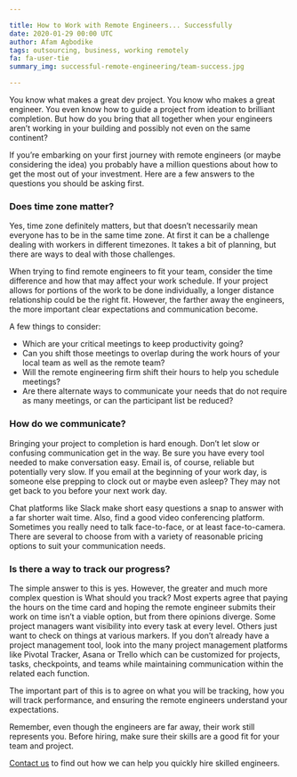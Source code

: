 ```yaml
---

title: How to Work with Remote Engineers... Successfully
date: 2020-01-29 00:00 UTC
author: Afam Agbodike
tags: outsourcing, business, working remotely
fa: fa-user-tie
summary_img: successful-remote-engineering/team-success.jpg

---
```


You know what makes a great dev project. You know who makes a great engineer. You even know how to guide a project from ideation to brilliant completion. But how do you bring that all together when your engineers aren’t working in your building and possibly not even on the same continent?

If you’re embarking on your first journey with remote engineers (or maybe considering the idea) you probably have a million questions about how to get the most out of your investment. Here are a few answers to the questions you should be asking first.

### Does time zone matter?
Yes, time zone definitely matters, but that doesn’t necessarily mean everyone has to be in the same time zone. At first it can be a challenge dealing with workers in different timezones. It takes a bit of planning, but there are ways to deal with those challenges.

When trying to find remote engineers to fit your team, consider the time difference and how that may affect your work schedule. If your project allows for portions of the work to be done individually, a longer distance relationship could be the right fit. However, the farther away the engineers, the more important clear expectations and communication become.

A few things to consider:
- Which are your critical meetings to keep productivity going?
- Can you shift those meetings to overlap during the work hours of your local team as well as the remote team?
- Will the remote engineering firm shift their hours to help you schedule meetings?
- Are there alternate ways to communicate your needs that do not require as many meetings, or can the participant list be reduced?

### How do we communicate?
Bringing your project to completion is hard enough. Don’t let slow or confusing communication get in the way. Be sure you have every tool needed to make conversation easy. Email is, of course, reliable but potentially very slow. If you email at the beginning of your work day, is someone else prepping to clock out or maybe even asleep? They may not get back to you before your next work day.

Chat platforms like Slack make short easy questions a snap to answer with a far shorter wait time. Also, find a good video conferencing platform. Sometimes you really need to talk face-to-face, or at least face-to-camera. There are several to choose from with a variety of reasonable pricing options to suit your communication needs.

### Is there a way to track our progress?
The simple answer to this is yes. However, the greater and much more complex question is What should you track? Most experts agree that paying the hours on the time card and hoping the remote engineer submits their work on time isn’t a viable option, but from there opinions diverge. Some project managers want visibility into every task at every level. Others just want to check on things at various markers. If you don’t already have a project management tool, look into the many project management platforms like Pivotal Tracker, Asana or Trello which can be customized for projects, tasks, checkpoints, and teams while maintaining communication within the related each function.

The important part of this is to agree on what you will be tracking, how you will track performance, and ensuring the remote engineers understand your expectations.

Remember, even though the engineers are far away, their work still represents you. Before hiring, make sure their skills are a good fit for your team and project.

[Contact us](/contact.html) to find out how we can help you quickly hire skilled engineers.
